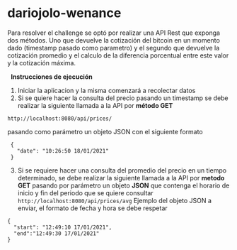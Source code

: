 # dariojolo-wenance
Para resolver el challenge se optó por realizar una API Rest que exponga dos métodos.
Uno que devuelve la cotización del bitcoin en un momento dado (timestamp pasado como parametro) y el segundo que devuelve la cotización promedio y el calculo de la diferencia porcentual entre este valor y la cotización máxima.

&nbsp;
**Instrucciones de ejecución**
1. Iniciar la aplicacion y la misma comenzará a recolectar datos
2. Si se quiere hacer la consulta del precio pasando un timestamp se debe realizar la siguiente llamada a la API por **método GET**
  
  ```
  http://localhost:8080/api/prices/
  ```
  pasando como parámetro un objeto JSON con el siguiente formato
  
 ```
  {
    "date": "10:26:50 18/01/2021"
  }
 ```
 3. Si se requiere hacer una consulta del promedio del precio en un tiempo determinado, se debe realizar la siguiente llamada a la API por **metodo GET** pasando por parámetro 
 un objeto **JSON** que contenga el horario de inicio y fin del periodo que se quiere consultar
  ```http://localhost:8080/api/prices/avg```
 Ejemplo del objeto JSON a enviar, el formato de fecha y hora se debe respetar 
  ```
  {
    "start": "12:49:10 17/01/2021",
    "end":"12:49:30 17/01/2021"
  }
  ```
